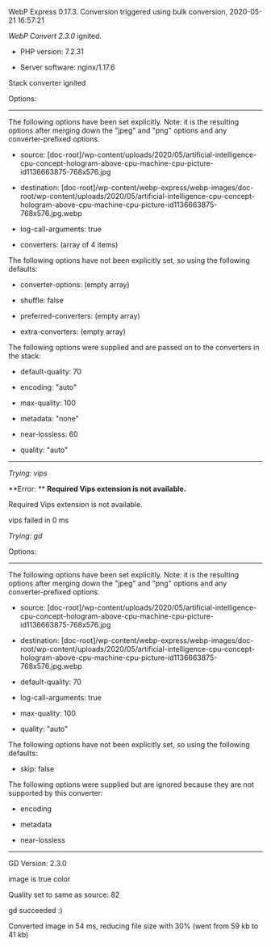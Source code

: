 WebP Express 0.17.3. Conversion triggered using bulk conversion, 2020-05-21 16:57:21

*WebP Convert 2.3.0*  ignited.
- PHP version: 7.2.31
- Server software: nginx/1.17.6

Stack converter ignited

Options:
------------
The following options have been set explicitly. Note: it is the resulting options after merging down the "jpeg" and "png" options and any converter-prefixed options.
- source: [doc-root]/wp-content/uploads/2020/05/artificial-intelligence-cpu-concept-hologram-above-cpu-machine-cpu-picture-id1136663875-768x576.jpg
- destination: [doc-root]/wp-content/webp-express/webp-images/doc-root/wp-content/uploads/2020/05/artificial-intelligence-cpu-concept-hologram-above-cpu-machine-cpu-picture-id1136663875-768x576.jpg.webp
- log-call-arguments: true
- converters: (array of 4 items)

The following options have not been explicitly set, so using the following defaults:
- converter-options: (empty array)
- shuffle: false
- preferred-converters: (empty array)
- extra-converters: (empty array)

The following options were supplied and are passed on to the converters in the stack:
- default-quality: 70
- encoding: "auto"
- max-quality: 100
- metadata: "none"
- near-lossless: 60
- quality: "auto"
------------


*Trying: vips* 

**Error: ** **Required Vips extension is not available.** 
Required Vips extension is not available.
vips failed in 0 ms

*Trying: gd* 

Options:
------------
The following options have been set explicitly. Note: it is the resulting options after merging down the "jpeg" and "png" options and any converter-prefixed options.
- source: [doc-root]/wp-content/uploads/2020/05/artificial-intelligence-cpu-concept-hologram-above-cpu-machine-cpu-picture-id1136663875-768x576.jpg
- destination: [doc-root]/wp-content/webp-express/webp-images/doc-root/wp-content/uploads/2020/05/artificial-intelligence-cpu-concept-hologram-above-cpu-machine-cpu-picture-id1136663875-768x576.jpg.webp
- default-quality: 70
- log-call-arguments: true
- max-quality: 100
- quality: "auto"

The following options have not been explicitly set, so using the following defaults:
- skip: false

The following options were supplied but are ignored because they are not supported by this converter:
- encoding
- metadata
- near-lossless
------------

GD Version: 2.3.0
image is true color
Quality set to same as source: 82
gd succeeded :)

Converted image in 54 ms, reducing file size with 30% (went from 59 kb to 41 kb)
